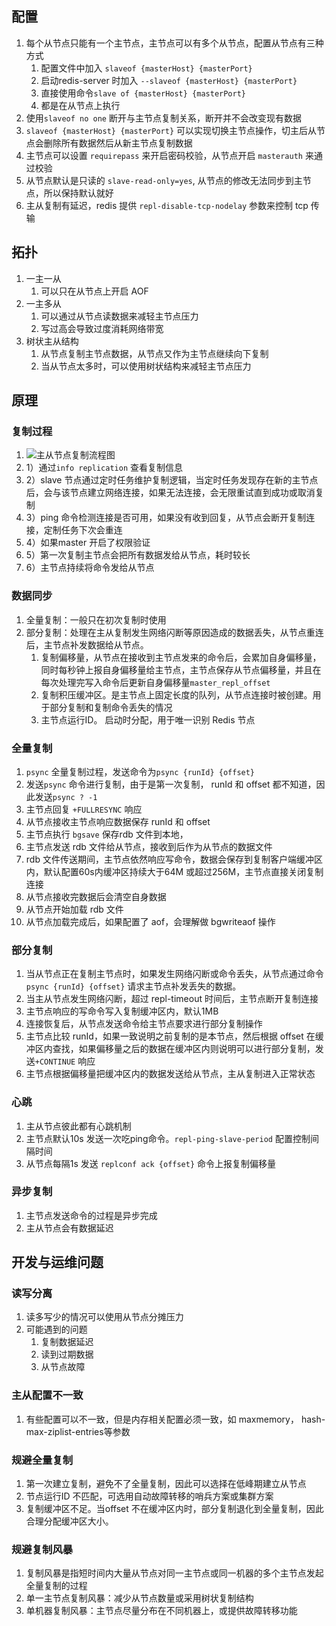 ## 配置

1. 每个从节点只能有一个主节点，主节点可以有多个从节点，配置从节点有三种方式
    1. 配置文件中加入 `slaveof {masterHost} {masterPort}`
    2. 启动redis-server 时加入 `--slaveof {masterHost} {masterPort}`
    3. 直接使用命令`slave of {masterHost} {masterPort}`
    4. 都是在从节点上执行
2. 使用`slaveof no one` 断开与主节点复制关系，断开并不会改变现有数据
3. `slaveof {masterHost} {masterPort}` 可以实现切换主节点操作，切主后从节点会删除所有数据然后从新主节点复制数据
4. 主节点可以设置 `requirepass` 来开启密码校验，从节点开启 `masterauth` 来通过校验
5. 从节点默认是只读的 `slave-read-only=yes`, 从节点的修改无法同步到主节点，所以保持默认就好
6. 主从复制有延迟，redis 提供 `repl-disable-tcp-nodelay` 参数来控制 tcp 传输

## 拓扑

1. 一主一从
    1. 可以只在从节点上开启 AOF
2. 一主多从
    1. 可以通过从节点读数据来减轻主节点压力
    2. 写过高会导致过度消耗网络带宽
3. 树状主从结构
    1. 从节点复制主节点数据，从节点又作为主节点继续向下复制
    2. 当从节点太多时，可以使用树状结构来减轻主节点压力

## 原理

### 复制过程

1. ![主从节点复制流程图](https://note.youdao.com/yws/public/resource/32ea1858ff2e15f7e155e45799a1c696/xmlnote/2E6C5CF261EA4B028F7297FBAB481409/23593)
2. 1）通过`info replication` 查看复制信息
3. 2）slave 节点通过定时任务维护复制逻辑，当定时任务发现存在新的主节点后，会与该节点建立网络连接，如果无法连接，会无限重试直到成功或取消复制
4. 3）ping 命令检测连接是否可用，如果没有收到回复，从节点会断开复制连接，定制任务下次会重连
5. 4）如果master 开启了权限验证
6. 5）第一次复制主节点会把所有数据发给从节点，耗时较长
7. 6）主节点持续将命令发给从节点

### 数据同步

1. 全量复制：一般只在初次复制时使用
2. 部分复制：处理在主从复制发生网络闪断等原因造成的数据丢失，从节点重连后，主节点补发数据给从节点。
    1. 复制偏移量，从节点在接收到主节点发来的命令后，会累加自身偏移量，同时每秒钟上报自身偏移量给主节点，主节点保存从节点偏移量，并且在每次处理完写入命令后更新自身偏移量`master_repl_offset`
    2. 复制积压缓冲区。是主节点上固定长度的队列，从节点连接时被创建。用于部分复制和复制命令丢失的情况
    3. 主节点运行ID。 启动时分配，用于唯一识别 Redis 节点

### 全量复制

1. `psync` 全量复制过程，发送命令为`psync {runId} {offset}`
2. 发送`psync` 命令进行复制，由于是第一次复制， runId 和 offset 都不知道，因此发送`psync ? -1`
3. 主节点回复 `+FULLRESYNC` 响应
4. 从节点接收主节点响应数据保存 runId 和 offset
5. 主节点执行 `bgsave` 保存rdb 文件到本地，
6. 主节点发送 rdb 文件给从节点，接收到后作为从节点的数据文件
7. rdb 文件传送期间，主节点依然响应写命令，数据会保存到复制客户端缓冲区内，默认配置60s内缓冲区持续大于64M 或超过256M，主节点直接关闭复制连接
8. 从节点接收完数据后会清空自身数据
9. 从节点开始加载 rdb 文件
10. 从节点加载完成后，如果配置了 aof，会理解做 bgwriteaof 操作

### 部分复制

1. 当从节点正在复制主节点时，如果发生网络闪断或命令丢失，从节点通过命令 `psync {runId} {offset}` 请求主节点补发丢失的数据。
2. 当主从节点发生网络闪断，超过 repl-timeout 时间后，主节点断开复制连接
3. 主节点响应的写命令写入复制缓冲区内，默认1MB
4. 连接恢复后，从节点发送命令给主节点要求进行部分复制操作
5. 主节点比较 runId，如果一致说明之前复制的是本节点，然后根据 offset 在缓冲区内查找，如果偏移量之后的数据在缓冲区内则说明可以进行部分复制，发送`+CONTINUE` 响应
6. 主节点根据偏移量把缓冲区内的数据发送给从节点，主从复制进入正常状态

### 心跳

1. 主从节点彼此都有心跳机制
2. 主节点默认10s 发送一次吃ping命令。`repl-ping-slave-period` 配置控制间隔时间
3. 从节点每隔1s 发送 `replconf ack {offset}` 命令上报复制偏移量

### 异步复制

1. 主节点发送命令的过程是异步完成
2. 主从节点会有数据延迟

## 开发与运维问题

### 读写分离

1. 读多写少的情况可以使用从节点分摊压力
2. 可能遇到的问题
    1. 复制数据延迟
    2. 读到过期数据
    3. 从节点故障

### 主从配置不一致

1. 有些配置可以不一致，但是内存相关配置必须一致，如 maxmemory， hash-max-ziplist-entries等参数

### 规避全量复制

1. 第一次建立复制，避免不了全量复制，因此可以选择在低峰期建立从节点
2. 节点运行ID 不匹配，可选用自动故障转移的哨兵方案或集群方案
3. 复制缓冲区不足。当offset 不在缓冲区内时，部分复制退化到全量复制，因此合理分配缓冲区大小。

### 规避复制风暴

1. 复制风暴是指短时间内大量从节点对同一主节点或同一机器的多个主节点发起全量复制的过程
2. 单一主节点复制风暴：减少从节点数量或采用树状复制结构
3. 单机器复制风暴：主节点尽量分布在不同机器上，或提供故障转移功能


